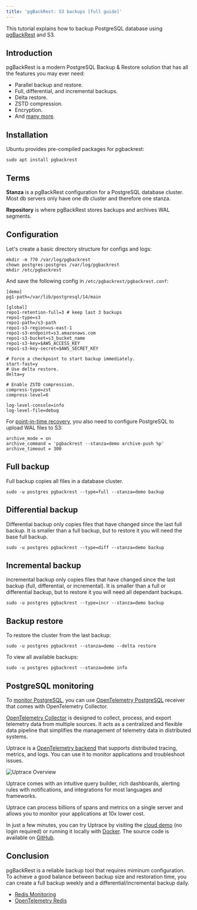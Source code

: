 ```yaml
---
title: 'pgBackRest: S3 backups [full guide]'
---
```


<CoverImage title="pgBackRest: PostgreSQL S3 backups" />

This tutorial explains how to backup PostgreSQL database using [pgBackRest](https://pgbackrest.org/) and S3.

## Introduction

pgBackRest is a modern PostgreSQL Backup & Restore solution that has all the features you may ever need:

- Parallel backup and restore.
- Full, differential, and incremental backups.
- Delta restore.
- ZSTD compression.
- Encryption.
- And [many more](https://pgbackrest.org/).

## Installation

Ubuntu provides pre-compiled packages for pgbackrest:

```shell
sudo apt install pgbackrest
```

## Terms

**Stanza** is a pgBackRest configuration for a PostgreSQL database cluster. Most db servers only have one db cluster and therefore one stanza.

**Repository** is where pgBackRest stores backups and archives WAL segments.

## Configuration

Let's create a basic directory structure for configs and logs:

```shell
mkdir -m 770 /var/log/pgbackrest
chown postgres:postgres /var/log/pgbackrest
mkdir /etc/pgbackrest
```

And save the following config in `/etc/pgbackrest/pgbackrest.conf`:

```shell
[demo]
pg1-path=/var/lib/postgresql/14/main

[global]
repo1-retention-full=3 # keep last 3 backups
repo1-type=s3
repo1-path=/s3-path
repo1-s3-region=us-east-1
repo1-s3-endpoint=s3.amazonaws.com
repo1-s3-bucket=s3_bucket_name
repo1-s3-key=$AWS_ACCESS_KEY
repo1-s3-key-secret=$AWS_SECRET_KEY

# Force a checkpoint to start backup immediately.
start-fast=y
# Use delta restore.
delta=y

# Enable ZSTD compression.
compress-type=zst
compress-level=6

log-level-console=info
log-level-file=debug
```

For [point-in-time recovery](https://www.postgresql.org/docs/current/continuous-archiving.html), you also need to configure PostgreSQL to upload WAL files to S3:

```shell
archive_mode = on
archive_command = 'pgbackrest --stanza=demo archive-push %p'
archive_timeout = 300
```

## Full backup

Full backup copies all files in a database cluster.

```shell
sudo -u postgres pgbackrest --type=full --stanza=demo backup
```

## Differential backup

Differential backup only copies files that have changed since the last full backup. It is smaller than a full backup, but to restore it you will need the base full backup.

```shell
sudo -u postgres pgbackrest --type=diff --stanza=demo backup
```

## Incremental backup

Incremental backup only copies files that have changed since the last backup (full, differential, or incremental). It is smaller than a full or differential backup, but to restore it you will need all dependant backups.

```shell
sudo -u postgres pgbackrest --type=incr --stanza=demo backup
```

## Backup restore

To restore the cluster from the last backup:

```shell
sudo -u postgres pgbackrest --stanza=demo --delta restore
```

To view all available backups:

```shell
sudo -u postgres pgbackrest --stanza=demo info
```

## PostgreSQL monitoring

To [monitor PostgreSQL](https://uptrace.dev/tools/postgresql-monitoring-tools), you can use [OpenTelemetry PostgreSQL](https://uptrace.dev/guides/opentelemetry-postgresql) receiver that comes with OpenTelemetry Collector.

[OpenTelemetry Collector](https://uptrace.dev/opentelemetry/collector) is designed to collect, process, and export telemetry data from multiple sources. It acts as a centralized and flexible data pipeline that simplifies the management of telemetry data in distributed systems.

Uptrace is a [OpenTelemetry backend](https://uptrace.dev/blog/opentelemetry-backend) that supports distributed tracing, metrics, and logs. You can use it to monitor applications and troubleshoot issues.

![Uptrace Overview](/uptrace/home.png)

Uptrace comes with an intuitive query builder, rich dashboards, alerting rules with notifications, and integrations for most languages and frameworks.

Uptrace can process billions of spans and metrics on a single server and allows you to monitor your applications at 10x lower cost.

In just a few minutes, you can try Uptrace by visiting the [cloud demo](https://app.uptrace.dev/play) (no login required) or running it locally with [Docker](https://github.com/uptrace/uptrace/tree/master/example/docker). The source code is available on [GitHub](https://github.com/uptrace/uptrace).

## Conclusion

pgBackRest is a reliable backup tool that requires miminum configuration. To achieve a good balance between backup size and restoration time, you can create a full backup weekly and a differential/incremental backup daily.

- [Redis Monitoring](https://uptrace.dev/blog/redis-monitoring)
- [OpenTelemetry Redis](https://uptrace.dev/guides/opentelemetry-redis)
